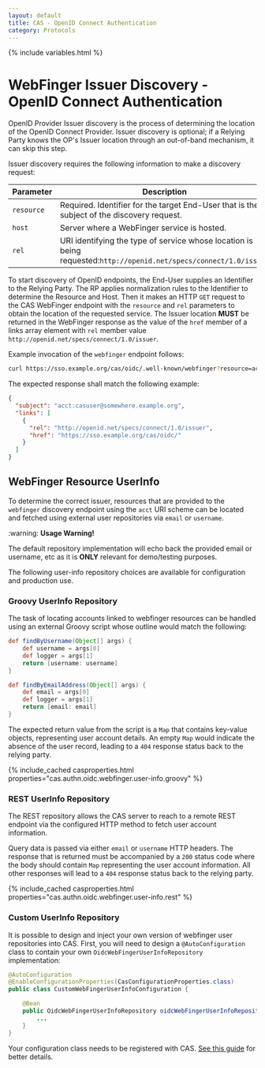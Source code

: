```yaml
---
layout: default
title: CAS - OpenID Connect Authentication
category: Protocols
---
```

{% include variables.html %}

# WebFinger Issuer Discovery - OpenID Connect Authentication

OpenID Provider Issuer discovery is the process of determining the 
location of the OpenID Connect Provider. Issuer discovery is optional; if a Relying Party 
knows the OP's Issuer location through an out-of-band mechanism, it can skip this step.

Issuer discovery requires the following information to make a discovery request:

| Parameter  | Description                                                                                                        |
|------------|--------------------------------------------------------------------------------------------------------------------|
| `resource` | Required. Identifier for the target End-User that is the subject of the discovery request.                         |
| `host`     | Server where a WebFinger service is hosted.                                                                        |
| `rel`      | URI identifying the type of service whose location is being requested:`http://openid.net/specs/connect/1.0/issuer` |

To start discovery of OpenID endpoints, the End-User supplies an Identifier to 
the Relying Party. The RP applies normalization rules to the Identifier to
determine the Resource and Host. Then it makes an HTTP `GET` request to the CAS 
WebFinger endpoint with the `resource` and `rel` parameters to obtain 
the location of the requested service. The Issuer location **MUST** be returned in the WebFinger response as the value 
of the `href` member of a links array element with `rel` member value `http://openid.net/specs/connect/1.0/issuer`.

Example invocation of the `webfinger` endpoint follows:

```bash
curl https://sso.example.org/cas/oidc/.well-known/webfinger?resource=acct:casuser@somewhere.example.org
```

The expected response shall match the following example:

```json
{
  "subject": "acct:casuser@somewhere.example.org",
  "links": [
    {
      "rel": "http://openid.net/specs/connect/1.0/issuer",
      "href": "https://sso.example.org/cas/oidc/"
    }
  ]
}
```


## WebFinger Resource UserInfo

To determine the correct issuer, resources that are provided to 
the `webfinger` discovery endpoint using the `acct` URI scheme
can be located and fetched using external user repositories via `email` or `username`.

<div class="alert alert-warning">:warning: <strong>Usage Warning!</strong><p>The default repository implementation will
echo back the provided email or username, etc as it is <strong>ONLY</strong> relevant for demo/testing purposes.</p></div>

The following user-info repository choices are available for configuration and production use.

### Groovy UserInfo Repository

The task of locating accounts linked to webfinger resources can be handled 
using an external Groovy script whose outline would match the following:

```groovy
def findByUsername(Object[] args) {
    def username = args[0]
    def logger = args[1]
    return [username: username]
}

def findByEmailAddress(Object[] args) {
    def email = args[0]
    def logger = args[1]
    return [email: email]
}
```

The expected return value from the script is a `Map` that contains 
key-value objects, representing user account details. An empty `Map`
would indicate the absence of the user record, leading to a `404` 
response status back to the relying party.

{% include_cached casproperties.html properties="cas.authn.oidc.webfinger.user-info.groovy" %}

### REST UserInfo Repository

The REST repository allows the CAS server to reach to a remote REST 
endpoint via the configured HTTP method to fetch user account information.

Query data is passed via either `email` or `username` HTTP headers. 
The response that is returned must be accompanied by a `200`
status code where the body should contain `Map` representing the 
user account information. All other responses will lead to a `404` 
response status back to the relying party.

{% include_cached casproperties.html properties="cas.authn.oidc.webfinger.user-info.rest" %}

### Custom UserInfo Repository

It is possible to design and inject your own version of webfinger user repositories into CAS. First, you will need to design
a `@AutoConfiguration` class to contain your own `OidcWebFingerUserInfoRepository` implementation:

```java
@AutoConfiguration
@EnableConfigurationProperties(CasConfigurationProperties.class)
public class CustomWebFingerUserInfoConfiguration {

    @Bean
    public OidcWebFingerUserInfoRepository oidcWebFingerUserInfoRepository() {
        ...
    }
}
```

Your configuration class needs to be registered with CAS. [See this guide](../configuration/Configuration-Management-Extensions.html) for better details.
